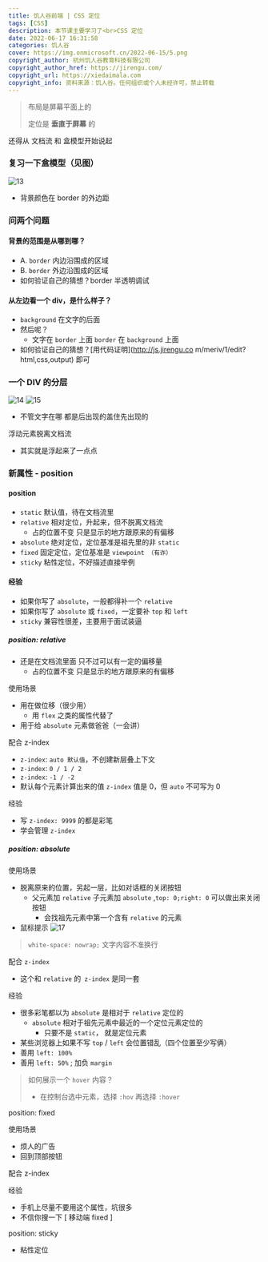 ```yaml
---
title: 饥人谷前端 | CSS 定位
tags: [CSS]
description: 本节课主要学习了<br>CSS 定位
date: 2022-06-17 16:31:58
categories: 饥人谷
cover: https://img.onmicrosoft.cn/2022-06-15/5.png
copyright_author: 杭州饥人谷教育科技有限公司
copyright_author_href: https://jirengu.com/
copyright_url: https://xiedaimala.com
copyright_info: 资料来源：饥人谷。任何组织或个人未经许可，禁止转载
---
```

> 布局是屏幕平面上的
> 
> 定位是 **垂直于屏幕** 的

还得从 文档流 和 盒模型开始说起

### 复习一下盒模型（见图）
![13](https://img.onmicrosoft.cn/2022-06-17/13.png)

- 背景颜色在 border 的外边距

### 问两个问题

#### 背景的范围是从哪到哪？
- A. `border` 内边沿围成的区域
- B. `border` 外边沿围成的区域
- 如何验证自己的猜想？border 半透明调试

#### 从左边看一个 div，是什么样子？
- `background` 在文字的后面
- 然后呢？
  - 文字在 `border` 上面 `border` 在 `background` 上面
- 如何验证自己的猜想？[用代码证明](http://js.jirengu.co m/meriv/1/edit?html,css,output) 即可

### 一个 DIV 的分层
![14](https://img.onmicrosoft.cn/2022-06-17/14.png)
![15](https://img.onmicrosoft.cn/2022-06-17/15.png)

- 不管文字在哪 都是后出现的盖住先出现的

浮动元素脱离文档流
- 其实就是浮起来了一点点

### 新属性 - position
#### position
- `static` 默认值，待在文档流里
- `relative` 相对定位，升起来，但不脱离文档流
  - 占的位置不变 只是显示的地方跟原来的有偏移
- `absolute` 绝对定位，定位基准是祖先里的非 `static`
- `fixed` 固定定位，定位基准是 `viewpoint （有诈）`
- `sticky` 粘性定位，不好描述直接举例

#### 经验
- 如果你写了 `absolute`，一般都得补一个 `relative`
- 如果你写了 `absolute` 或 `fixed`，一定要补 `top` 和 `left`
- `sticky` 兼容性很差，主要用于面试装逼

##### position: relative

- 还是在文档流里面 只不过可以有一定的偏移量
  - 占的位置不变 只是显示的地方跟原来的有偏移

使用场景
- 用在做位移（很少用）
  - 用 `flex` 之类的属性代替了
- 用于给 `absolute` 元素做爸爸（一会讲）

配合 z-index
- `z-index`: `auto 默认值`，不创建新层叠上下文
- `z-index`: `0 / 1 / 2 `
- `z-index`: `-1 / -2`
- 默认每个元素计算出来的值 `z-index` 值是 0，但 `auto` 不可写为 0

经验
- 写 `z-index: 9999` 的都是彩笔
- 学会管理 `z-index`

##### position: absolute

使用场景
- 脱离原来的位置，另起一层，比如对话框的关闭按钮
  - 父元素加 `relative` 子元素加 `absolute` ,`top: 0;right: 0` 可以做出来关闭按钮
    - 会找祖先元素中第一个含有 `relative` 的元素
- 鼠标提示
![17](https://img.onmicrosoft.cn/2022-06-17/1.jpg)

> `white-space: nowrap;` 文字内容不准换行

配合 `z-index`
- 这个和 `relative` 的` z-index` 是同一套

经验
- 很多彩笔都以为 `absolute` 是相对于 `relative` 定位的
  - `absolute` 相对于祖先元素中最近的一个定位元素定位的
    - 只要不是 `static`， 就是定位元素
- 某些浏览器上如果不写 `top` / `left` 会位置错乱（四个位置至少写俩）
- 善用 `left: 100%`
- 善用 `left: 50%` ; 加负 `margin`

> 如何展示一个 `hover` 内容？
> - 在控制台选中元素，选择 `:hov` 再选择 `:hover`


position: fixed

使用场景
- 烦人的广告
- 回到顶部按钮

配合 z-index

经验
- 手机上尽量不要用这个属性，坑很多
- 不信你搜一下 [ 移动端 fixed ]

position: sticky
- 粘性定位






